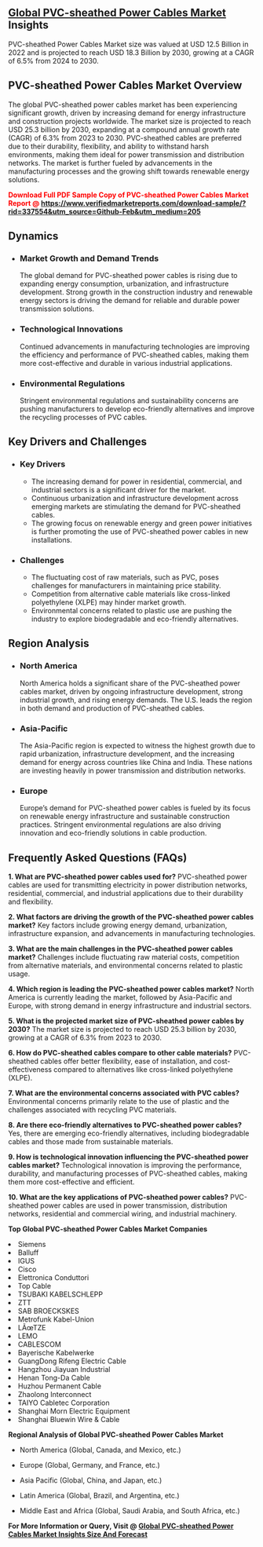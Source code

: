 <h2><a href="https://www.verifiedmarketreports.com/download-sample/?rid=337554&amp;utm_source=Github&amp;utm_medium=205" target="_blank">Global PVC-sheathed Power Cables Market</a> Insights</h2><p>PVC-sheathed Power Cables Market size was valued at USD 12.5 Billion in 2022 and is projected to reach USD 18.3 Billion by 2030, growing at a CAGR of 6.5% from 2024 to 2030.</p><p> <h2>PVC-sheathed Power Cables Market Overview</h2> <p>The global PVC-sheathed power cables market has been experiencing significant growth, driven by increasing demand for energy infrastructure and construction projects worldwide. The market size is projected to reach USD 25.3 billion by 2030, expanding at a compound annual growth rate (CAGR) of 6.3% from 2023 to 2030. PVC-sheathed cables are preferred due to their durability, flexibility, and ability to withstand harsh environments, making them ideal for power transmission and distribution networks. The market is further fueled by advancements in the manufacturing processes and the growing shift towards renewable energy solutions.</p> <p><strong><p><span class=""><span style="color: #ff0000;"><strong>Download Full PDF Sample Copy of PVC-sheathed Power Cables Market Report</strong> @ </span><a href="https://www.verifiedmarketreports.com/download-sample/?rid=337554&amp;utm_source=Github-Feb&amp;utm_medium=205" target="_blank">https://www.verifiedmarketreports.com/download-sample/?rid=337554&amp;utm_source=Github-Feb&amp;utm_medium=205</a></span></p></strong></p> <h2>Dynamics</h2> <ul> <li><h3>Market Growth and Demand Trends</h3> The global demand for PVC-sheathed power cables is rising due to expanding energy consumption, urbanization, and infrastructure development. Strong growth in the construction industry and renewable energy sectors is driving the demand for reliable and durable power transmission solutions.</li> <li><h3>Technological Innovations</h3> Continued advancements in manufacturing technologies are improving the efficiency and performance of PVC-sheathed cables, making them more cost-effective and durable in various industrial applications.</li> <li><h3>Environmental Regulations</h3> Stringent environmental regulations and sustainability concerns are pushing manufacturers to develop eco-friendly alternatives and improve the recycling processes of PVC cables.</li> </ul> <h2>Key Drivers and Challenges</h2> <ul> <li><h3>Key Drivers</h3> <ul> <li>The increasing demand for power in residential, commercial, and industrial sectors is a significant driver for the market.</li> <li>Continuous urbanization and infrastructure development across emerging markets are stimulating the demand for PVC-sheathed cables.</li> <li>The growing focus on renewable energy and green power initiatives is further promoting the use of PVC-sheathed power cables in new installations.</li> </ul> </li> <li><h3>Challenges</h3> <ul> <li>The fluctuating cost of raw materials, such as PVC, poses challenges for manufacturers in maintaining price stability.</li> <li>Competition from alternative cable materials like cross-linked polyethylene (XLPE) may hinder market growth.</li> <li>Environmental concerns related to plastic use are pushing the industry to explore biodegradable and eco-friendly alternatives.</li> </ul> </li> </ul> <h2>Region Analysis</h2> <ul> <li><h3>North America</h3> North America holds a significant share of the PVC-sheathed power cables market, driven by ongoing infrastructure development, strong industrial growth, and rising energy demands. The U.S. leads the region in both demand and production of PVC-sheathed cables.</li> <li><h3>Asia-Pacific</h3> The Asia-Pacific region is expected to witness the highest growth due to rapid urbanization, infrastructure development, and the increasing demand for energy across countries like China and India. These nations are investing heavily in power transmission and distribution networks.</li> <li><h3>Europe</h3> Europe’s demand for PVC-sheathed power cables is fueled by its focus on renewable energy infrastructure and sustainable construction practices. Stringent environmental regulations are also driving innovation and eco-friendly solutions in cable production.</li> </ul> <h2>Frequently Asked Questions (FAQs)</h2> <p><strong>1. What are PVC-sheathed power cables used for?</strong> PVC-sheathed power cables are used for transmitting electricity in power distribution networks, residential, commercial, and industrial applications due to their durability and flexibility.</p> <p><strong>2. What factors are driving the growth of the PVC-sheathed power cables market?</strong> Key factors include growing energy demand, urbanization, infrastructure expansion, and advancements in manufacturing technologies.</p> <p><strong>3. What are the main challenges in the PVC-sheathed power cables market?</strong> Challenges include fluctuating raw material costs, competition from alternative materials, and environmental concerns related to plastic usage.</p> <p><strong>4. Which region is leading the PVC-sheathed power cables market?</strong> North America is currently leading the market, followed by Asia-Pacific and Europe, with strong demand in energy infrastructure and industrial sectors.</p> <p><strong>5. What is the projected market size of PVC-sheathed power cables by 2030?</strong> The market size is projected to reach USD 25.3 billion by 2030, growing at a CAGR of 6.3% from 2023 to 2030.</p> <p><strong>6. How do PVC-sheathed cables compare to other cable materials?</strong> PVC-sheathed cables offer better flexibility, ease of installation, and cost-effectiveness compared to alternatives like cross-linked polyethylene (XLPE).</p> <p><strong>7. What are the environmental concerns associated with PVC cables?</strong> Environmental concerns primarily relate to the use of plastic and the challenges associated with recycling PVC materials.</p> <p><strong>8. Are there eco-friendly alternatives to PVC-sheathed power cables?</strong> Yes, there are emerging eco-friendly alternatives, including biodegradable cables and those made from sustainable materials.</p> <p><strong>9. How is technological innovation influencing the PVC-sheathed power cables market?</strong> Technological innovation is improving the performance, durability, and manufacturing processes of PVC-sheathed cables, making them more cost-effective and efficient.</p> <p><strong>10. What are the key applications of PVC-sheathed power cables?</strong> PVC-sheathed power cables are used in power transmission, distribution networks, residential and commercial wiring, and industrial machinery.</p> </p><p><strong>Top Global PVC-sheathed Power Cables Market Companies</strong></p><div data-test-id=""><p><li>Siemens</li><li> Balluff</li><li> IGUS</li><li> Cisco</li><li> Elettronica Conduttori</li><li> Top Cable</li><li> TSUBAKI KABELSCHLEPP</li><li> ZTT</li><li> SAB BROECKSKES</li><li> Metrofunk Kabel-Union</li><li> LÃœTZE</li><li> LEMO</li><li> CABLESCOM</li><li> Bayerische Kabelwerke</li><li> GuangDong Rifeng Electric Cable</li><li> Hangzhou Jiayuan Industrial</li><li> Henan Tong-Da Cable</li><li> Huzhou Permanent Cable</li><li> Zhaolong Interconnect</li><li> TAIYO Cabletec Corporation</li><li> Shanghai Morn Electric Equipment</li><li> Shanghai Bluewin Wire & Cable</li></p><div><strong>Regional Analysis of&nbsp;Global PVC-sheathed Power Cables Market</strong></div><ul><li dir="ltr"><p dir="ltr">North America&nbsp;(Global, Canada, and Mexico, etc.)</p></li><li dir="ltr"><p dir="ltr">Europe (Global, Germany, and France, etc.)</p></li><li dir="ltr"><p dir="ltr">Asia Pacific&nbsp;(Global, China, and Japan, etc.)</p></li><li dir="ltr"><p dir="ltr">Latin America&nbsp;(Global, Brazil, and Argentina, etc.)</p></li><li dir="ltr">Middle East and Africa&nbsp;(Global, Saudi Arabia, and South Africa, etc.)</li></ul><p><strong>For More Information or Query, Visit @&nbsp;</strong><strong><a href="https://www.verifiedmarketreports.com/product/pvc-sheathed-power-cables-market/?utm_source=Github&amp;utm_medium=205" target="_blank">Global PVC-sheathed Power Cables Market Insights Size And Forecast</a></strong></p></div>

